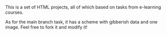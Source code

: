 This is a set of HTML projects, all of which based on tasks from e-learning courses.

As for the main branch task, it has a scheme with gibberish data and one image.
Feel free to fork it and modify it!